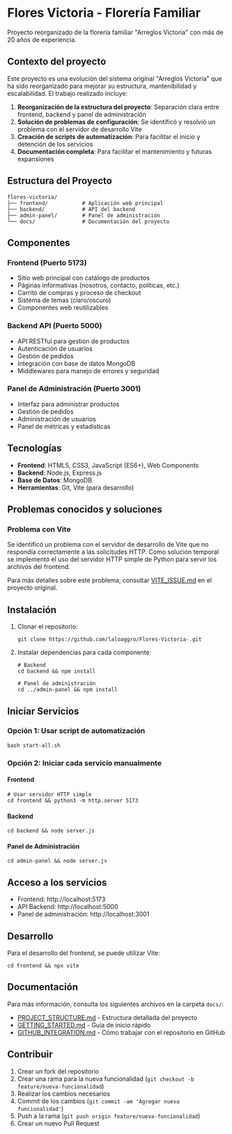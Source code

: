 # Flores Victoria - Florería Familiar

Proyecto reorganizado de la florería familiar "Arreglos Victoria" con más de 20 años de experiencia.

## Contexto del proyecto

Este proyecto es una evolución del sistema original "Arreglos Victoria" que ha sido reorganizado para mejorar su estructura, mantenibilidad y escalabilidad. El trabajo realizado incluye:

1. **Reorganización de la estructura del proyecto**: Separación clara entre frontend, backend y panel de administración
2. **Solución de problemas de configuración**: Se identificó y resolvió un problema con el servidor de desarrollo Vite
3. **Creación de scripts de automatización**: Para facilitar el inicio y detención de los servicios
4. **Documentación completa**: Para facilitar el mantenimiento y futuras expansiones

## Estructura del Proyecto

```
flores-victoria/
├── frontend/           # Aplicación web principal
├── backend/            # API del backend
├── admin-panel/        # Panel de administración
└── docs/               # Documentación del proyecto
```

## Componentes

### Frontend (Puerto 5173)
- Sitio web principal con catálogo de productos
- Páginas informativas (nosotros, contacto, políticas, etc.)
- Carrito de compras y proceso de checkout
- Sistema de temas (claro/oscuro)
- Componentes web reutilizables

### Backend API (Puerto 5000)
- API RESTful para gestión de productos
- Autenticación de usuarios
- Gestión de pedidos
- Integración con base de datos MongoDB
- Middlewares para manejo de errores y seguridad

### Panel de Administración (Puerto 3001)
- Interfaz para administrar productos
- Gestión de pedidos
- Administración de usuarios
- Panel de métricas y estadísticas

## Tecnologías

- **Frontend**: HTML5, CSS3, JavaScript (ES6+), Web Components
- **Backend**: Node.js, Express.js
- **Base de Datos**: MongoDB
- **Herramientas**: Git, Vite (para desarrollo)

## Problemas conocidos y soluciones

### Problema con Vite
Se identificó un problema con el servidor de desarrollo de Vite que no respondía correctamente a las solicitudes HTTP. Como solución temporal se implementó el uso del servidor HTTP simple de Python para servir los archivos del frontend.

Para más detalles sobre este problema, consultar [VITE_ISSUE.md](docs/VITE_ISSUE.md) en el proyecto original.

## Instalación

1. Clonar el repositorio:
   ```
   git clone https://github.com/laloaggro/Flores-Victoria-.git
   ```

2. Instalar dependencias para cada componente:
   ```
   # Backend
   cd backend && npm install
   
   # Panel de administración
   cd ../admin-panel && npm install
   ```

## Iniciar Servicios

### Opción 1: Usar script de automatización
```
bash start-all.sh
```

### Opción 2: Iniciar cada servicio manualmente

#### Frontend
```
# Usar servidor HTTP simple
cd frontend && python3 -m http.server 5173
```

#### Backend
```
cd backend && node server.js
```

#### Panel de Administración
```
cd admin-panel && node server.js
```

## Acceso a los servicios

- Frontend: http://localhost:5173
- API Backend: http://localhost:5000
- Panel de administración: http://localhost:3001

## Desarrollo

Para el desarrollo del frontend, se puede utilizar Vite:
```
cd frontend && npx vite
```

## Documentación

Para más información, consulta los siguientes archivos en la carpeta `docs/`:

- [PROJECT_STRUCTURE.md](docs/PROJECT_STRUCTURE.md) - Estructura detallada del proyecto
- [GETTING_STARTED.md](docs/GETTING_STARTED.md) - Guía de inicio rápido
- [GITHUB_INTEGRATION.md](docs/GITHUB_INTEGRATION.md) - Cómo trabajar con el repositorio en GitHub

## Contribuir

1. Crear un fork del repositorio
2. Crear una rama para la nueva funcionalidad (`git checkout -b feature/nueva-funcionalidad`)
3. Realizar los cambios necesarios
4. Commit de los cambios (`git commit -am 'Agregar nueva funcionalidad'`)
5. Push a la rama (`git push origin feature/nueva-funcionalidad`)
6. Crear un nuevo Pull Request